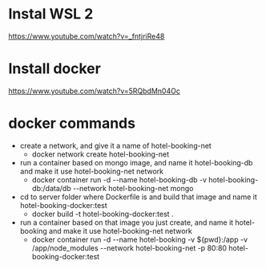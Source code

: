 # Instal WSL 2

<https://www.youtube.com/watch?v=_fntjriRe48>

# Install docker

<https://www.youtube.com/watch?v=5RQbdMn04Oc>

# docker commands

- create a network, and give it a name of hotel-booking-net
  - docker network create hotel-booking-net
- run a container based on mongo image, and name it hotel-booking-db and make it use hotel-booking-net network
  - docker container run -d --name hotel-booking-db -v hotel-booking-db:/data/db --network hotel-booking-net mongo
- cd to server folder where Dockerfile is and build that image and name it hotel-booking-docker:test
  - docker build -t hotel-booking-docker:test .
- run a container based on that image you just create, and name it hotel-booking and make it use hotel-booking-net network
  - docker container run -d --name hotel-booking -v ${pwd}:/app -v /app/node_modules --network hotel-booking-net -p 80:80 hotel-booking-docker:test
